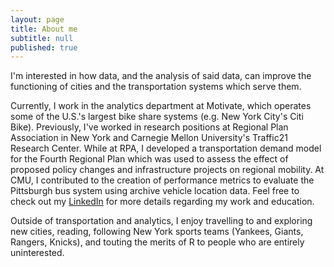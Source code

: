 ```yaml
---
layout: page
title: About me
subtitle: null
published: true
---
```

I'm interested in how data, and the analysis of said data, can improve the functioning of cities and the transportation systems which serve them. 

Currently, I work in the analytics department at Motivate, which operates some of the U.S.'s largest bike share systems (e.g. New York City's Citi Bike). Previously, I've worked in research positions at Regional Plan Association in New York and Carnegie Mellon University's Traffic21 Research Center. While at RPA, I developed a transportation demand model for the Fourth Regional Plan which was used to assess the effect of proposed policy changes and infrastructure projects on regional mobility. At CMU, I contributed to the creation of performance metrics to evaluate the Pittsburgh bus system using archive vehicle location data. Feel free to check out my [LinkedIn](https://www.linkedin.com/in/jacksonwhitmore/) for more details regarding my work and education. 

Outside of transportation and analytics, I enjoy travelling to and exploring new cities, reading, following New York sports teams (Yankees, Giants, Rangers, Knicks), and touting the merits of R to people who are entirely uninterested.
